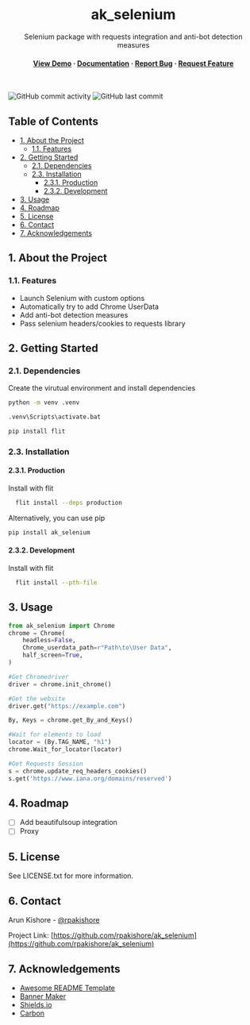 <!--- Heading --->
<div align="center">
  <h1>ak_selenium</h1>
  <p>
    Selenium package with requests integration and anti-bot detection measures
  </p>
<h4>
    <a href="https://github.com/rpakishore/ak_selenium/">View Demo</a>
  <span> · </span>
    <a href="https://github.com/rpakishore/ak_selenium">Documentation</a>
  <span> · </span>
    <a href="https://github.com/rpakishore/ak_selenium/issues/">Report Bug</a>
  <span> · </span>
    <a href="https://github.com/rpakishore/ak_selenium/issues/">Request Feature</a>
  </h4>
</div>
<br />

![GitHub commit activity](https://img.shields.io/github/commit-activity/m/rpakishore/ak_selenium)
![GitHub last commit](https://img.shields.io/github/last-commit/rpakishore/ak_selenium)
<!-- Table of Contents -->
<h2>Table of Contents</h2>

- [1. About the Project](#1-about-the-project)
  - [1.1. Features](#11-features)
- [2. Getting Started](#2-getting-started)
  - [2.1. Dependencies](#21-dependencies)
  - [2.3. Installation](#23-installation)
    - [2.3.1. Production](#231-production)
    - [2.3.2. Development](#232-development)
- [3. Usage](#3-usage)
- [4. Roadmap](#4-roadmap)
- [5. License](#5-license)
- [6. Contact](#6-contact)
- [7. Acknowledgements](#7-acknowledgements)

<!-- About the Project -->
## 1. About the Project

<!-- Features -->
### 1.1. Features

- Launch Selenium with custom options
- Automatically try to add Chrome UserData
- Add anti-bot detection measures
- Pass selenium headers/cookies to requests library

<!-- Getting Started -->
## 2. Getting Started

### 2.1. Dependencies

Create the virutual environment and install dependencies

```bash
python -m venv .venv

.venv\Scripts\activate.bat

pip install flit
```

<!-- Installation -->
### 2.3. Installation

#### 2.3.1. Production

Install with flit

```bash
  flit install --deps production
```

Alternatively, you can use pip

```bash
pip install ak_selenium
```

#### 2.3.2. Development

Install with flit

```bash
  flit install --pth-file
```

<!-- Usage -->
## 3. Usage

```python
from ak_selenium import Chrome
chrome = Chrome(
    headless=False, 
    Chrome_userdata_path=r"Path\to\User Data",
    half_screen=True,
)

#Get Chromedriver
driver = chrome.init_chrome()

#Get the website
driver.get("https://example.com")

By, Keys = chrome.get_By_and_Keys()

#Wait for elements to load
locator = (By.TAG_NAME, "h1")
chrome.Wait_for_locator(locator)

#Get Requests Session
s = chrome.update_req_headers_cookies()
s.get('https://www.iana.org/domains/reserved')
```

<!-- Roadmap -->
## 4. Roadmap

- [ ] Add beautifulsoup integration
- [ ] Proxy

<!-- License -->
## 5. License

See LICENSE.txt for more information.

<!-- Contact -->
## 6. Contact

Arun Kishore - [@rpakishore](mailto:pypi@rpakishore.co.in)

Project Link: [https://github.com/rpakishore/ak_selenium](https://github.com/rpakishore/ak_selenium)

<!-- Acknowledgments -->
## 7. Acknowledgements

- [Awesome README Template](https://github.com/Louis3797/awesome-readme-template/blob/main/README-WITHOUT-EMOJI.md)
- [Banner Maker](https://banner.godori.dev/)
- [Shields.io](https://shields.io/)
- [Carbon](https://carbon.now.sh/)